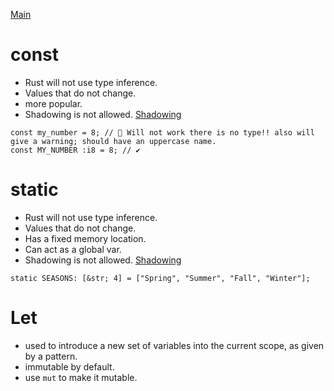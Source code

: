 [Main](index.md)

# const

- Rust will not use type inference.
- Values that do not change.
- more popular.
- Shadowing is not allowed. [Shadowing](shadowing.md)

```
const my_number = 8; // 🛑 Will not work there is no type!! also will give a warning; should have an uppercase name.
const MY_NUMBER :i8 = 8; // ✔️
```

# static

- Rust will not use type inference.
- Values that do not change.
- Has a fixed memory location.
- Can act as a global var.
- Shadowing is not allowed. [Shadowing](shadowing.md)

```
static SEASONS: [&str; 4] = ["Spring", "Summer", "Fall", "Winter"];
```

# Let

- used to introduce a new set of variables into the current scope, as given by a pattern.
- immutable by default.
- use `mut` to make it mutable.
